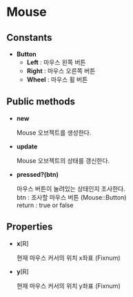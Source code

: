 Mouse
====

Constants
----
* __Button__
  * __Left__ : 마우스 왼쪽 버튼
  * __Right__ : 마우스 오른쪽 버튼
  * __Wheel__ : 마우스 휠 버튼

Public methods
----
* __new__

  Mouse 오브젝트를 생성한다.
  
* __update__

  Mouse 오브젝트의 상태를 갱신한다.
  
* __pressed?(btn)__

  마우스 버튼이 눌려있는 상태인지 조사한다.<br>
  btn : 조사할 마우스 버튼 (Mouse::Button)<br>
  return : true or false
  
Properties
----
* __x__[R]

  현재 마우스 커서의 위치 x좌표 (Fixnum)
  
* __y__[R]

  현재 마우스 커서의 위치 y좌표 (Fixnum)
